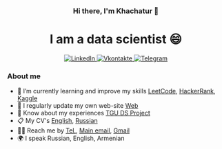 <div id="header" align="center">
    <h3>Hi there, I'm Khachatur 👋</h3>
    <h1>I am a data scientist 😄</h1>
</div>

<div id="socials" align="center">
    <a href="https://www.linkedin.com/in/khachatur-karapetian-71a2aba2/">
    <img src="https://img.shields.io/badge/LinkedIn-blue?style=for-the-badge&logo=linkedin&logoColor=white" alt="LinkedIn"/>
  </a>
  
  <a href="https://vk.com/id39817202">
    <img src="https://img.shields.io/badge/Vk-blue?style=for-the-badge&logo=vk&logoColor=white" alt="Vkontakte"/>
  </a>
  
  <a href="https://t.me/khachkara">
    <img src="https://img.shields.io/badge/Telegram-blue?style=for-the-badge&logo=telegram&logoColor=white" alt="Telegram"/>
  </a>
</div>

### About me
- 🌱 I’m currently learning and improve my skills
    [LeetCode](https://leetcode.com/KhachKara/), 
    [HackerRank](https://www.hackerrank.com/khachkara),
    [Kaggle](https://www.kaggle.com)
- 📝 I regularly update my own web-site [Web](https://khachkara.github.io)
- 📄 Know about my experiences 
    [TGU DS Project](https://github.com/KhachKara/TGU_kursovaya)
- 📋 My CV's 
    [English](https://cloud.mail.ru/public/a1dW/Yr1YwyjM1),
    [Russian](https://cloud.mail.ru/public/XcvN/GuPbWsaDG)
- 📧📞 Reach me by 
    [Tel.](+79773895899),
    [Main email](mailto:khachatur2000@mail.ru),
    [Gmail](khachkara@gmail.com)
- 🌍 I speak Russian, English, Armenian
<!--
**KhachKara/KhachKara** is a ✨ _special_ ✨ repository because its `README.md` (this file) appears on your GitHub profile.

Here are some ideas to get you started:

- 🔭 I’m currently working on ...
- 🌱 I’m currently learning ...
- 👯 I’m looking to collaborate on ...
- 🤔 I’m looking for help with ...
- 💬 Ask me about ...
- 📫 How to reach me: ...
- 😄 Pronouns: ...
- ⚡ Fun fact: ...
-->
